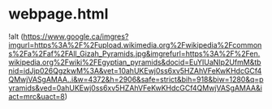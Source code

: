 # webpage.html
!alt (https://www.google.ca/imgres?imgurl=https%3A%2F%2Fupload.wikimedia.org%2Fwikipedia%2Fcommons%2Fa%2Faf%2FAll_Gizah_Pyramids.jpg&imgrefurl=https%3A%2F%2Fen.wikipedia.org%2Fwiki%2FEgyptian_pyramids&docid=EuYIUaNIp2UfmM&tbnid=idJjp026QgzkwM%3A&vet=10ahUKEwj0ss6xv5HZAhVFeKwKHdcGCf4QMwjVASgAMAA..i&w=4372&h=2906&safe=strict&bih=918&biw=1280&q=pyramids&ved=0ahUKEwj0ss6xv5HZAhVFeKwKHdcGCf4QMwjVASgAMAA&iact=mrc&uact=8)
